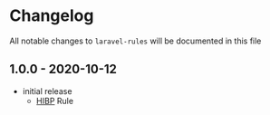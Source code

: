 # Changelog

All notable changes to `laravel-rules` will be documented in this file

## 1.0.0 - 2020-10-12

- initial release
  - [HIBP](https://haveibeenpwned.com/) Rule
